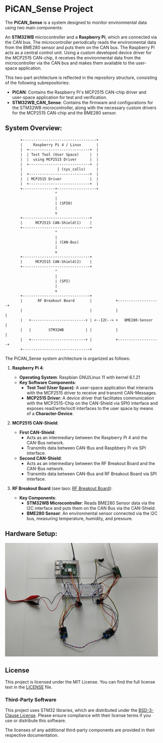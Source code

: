     
# PiCAN_Sense Project

The **PiCAN_Sense** is a system designed to monitor environmental data using two main components:

An **STM32WB** microcontroller and a **Raspberry Pi**, which are connected via the CAN bus. The microcontroller periodically reads the environmental data ​​from the BME280 sensor and puts them on the CAN bus. The Raspberry Pi acts as a central control unit. Using a custom developed device driver for the MCP2515 CAN-chip, it receives the environmental data from the microcontroller via the CAN bus and makes them available to the user-space application.

This two-part architecture is reflected in the repository structure, consisting of the following subrepositories:
 - **PiCAN**: Contains the Raspberry Pi's MCP2515 CAN-chip driver and user-space application for test and verification.
 - **STM32WB_CAN_Sense**: Contains the firmware and configurations for the STM32WB microcontroller, along with the necessary custom drivers for the MCP2515 CAN-chip and the BME280 sensor.

## System Overview:
           +----------------------------------+
           |     Raspberry Pi 4 / Linux       |
           |  +----------------------------+  |
           |  | Test Tool (User Space)     |  |
           |  |  using MCP2515 Driver      |  |
           |  +----------------------------+  |
           |                | (sys_calls)     |
           |  +----------------------------+  |
           |  | MCP2515 Driver             |  |
           |  +----------------------------+  |
           +---------------+------------------+
                           ^
                           |
                           | (SPI0)
                           |
                           v
           +-------------------------------+
           |      MCP2515 CAN-Shield(1)    |
           +-------------------------------+
                           ^
                           |
                           | (CAN-Bus)
                           |
                           v
           +-------------------------------+
           |      MCP2515 CAN-Shield(2)    |
           +-------------------------------+
                           ^
                           |
                           | (SPI)
                           |
                           v
           +-------------------------------+
           |       RF Breakout Board       |           +-------------------+
           |                               |           |                   |
           |   +-------------------------+ | <--I2C--> +   BME280-Sensor   |
           |   |        STM32WB          | |           |                   |	
           |   +-------------------------+ |           +-------------------+
           +-------------------------------+
           

The PiCAN_Sense system architecture is organized as follows:

1. **Raspberry Pi 4**:
    - **Operating System**: Raspbian GNU/Linux 11 with kernel 6.1.21
    - **Key Software Components**:
        - **Test Tool (User Space)**: A user-space application that interacts with the MCP2515 driver to receive and transmit CAN-Messages.
        - **MCP2515 Driver**: A device driver that facilitates communication with the MCP2515-Chip on the CAN-Shield via SPI0 interface and exposes read/write/ioctl interfaces to the user space by means of a **Character-Device**.

2. **MCP2515 CAN-Shield**:
    - **First CAN-Shield**:
        - Acts as an intermediary between the Raspberry Pi 4 and the CAN-Bus network.
        - Transmits data between CAN-Bus and Raspbbery Pi vis SPI interface.
    - **Second CAN-Shield**:
        - Acts as an intermediary between the RF Breakout Board and the CAN-Bus network.
        -  Transmits data between CAN-Bus and RF Breakout Board via SPI interface.

3. **RF Breakout Board** (see laso: [RF Breakout Board](https://github.com/AndreasCnaus/BLE_ESB/tree/main/hardware)):
    - **Key Components**:
        - **STM32WB Microcontroller**: Reads BME280 Sensor data via the I2C interface and puts them on the CAN Bus via the CAN-Shield.
        - **BME280 Sensor**: An environmental sensor connected via the I2C bus, measuring temperature, humidity, and pressure.

## Hardware Setup:

![Test Setup](/docs/PiCAN_Sense_Hw_Setup.jpg)


## License

This project is licensed under the MIT License. You can find the full license text in the [LICENSE](https://github.com/AndreasCnaus/PiCAN_Sense/blob/main/docs/LICENSE) file.

### Third-Party Software

This project uses STM32 libraries, which are distributed under the [BSD-3-Clause License](https://opensource.org/licenses/BSD-3-Clause). Please ensure compliance with their license terms if you use or distribute this software.

The licenses of any additional third-party components are provided in their respective documentation.



